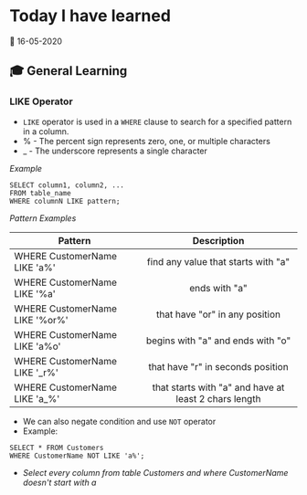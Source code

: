 # Today I have learned

:calendar: 16-05-2020

## :mortar_board: General Learning

### LIKE Operator

- `LIKE` operator is used in a `WHERE` clause to search for a specified pattern in a column.
- % - The percent sign represents zero, one, or multiple characters
- _ - The underscore represents a single character

_Example_

```
SELECT column1, column2, ...
FROM table_name
WHERE columnN LIKE pattern;
```

_Pattern Examples_

| Pattern                           | Description                                            |
| --------------------------------- |:------------------------------------------------------:|
| WHERE CustomerName LIKE 'a%'      | find any value that starts with "a"                    |
| WHERE CustomerName LIKE '%a'      | ends with "a"                                          |
| WHERE CustomerName LIKE '%or%'    | that have "or" in any position                         |
| WHERE CustomerName LIKE 'a%o'     | begins with "a" and ends with "o"                      |
| WHERE CustomerName LIKE '_r%'     | that have "r" in seconds position                      |
| WHERE CustomerName LIKE 'a_%'	    | that starts with "a" and have at least 2 chars length  |

- We can also negate condition and use `NOT` operator
- Example:

```
SELECT * FROM Customers
WHERE CustomerName NOT LIKE 'a%';
```

- _Select every column from table Customers and where CustomerName doesn't start with a_